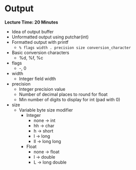 # Output

**Lecture Time: 20 Minutes**

* Idea of output buffer
* Unformatted output using putchar(int)
* Formatted output with printf
    * `% flags width . precision size conversion_character`
* Basic conversion characters
    * %d, %f, %c
* flags
    * -, 0
* width
    * Integer field width
* precision
    * Integer precision value
    * Number of decimal places to round for float
    * Min number of digits to display for int (pad with 0)
* size
    * Variable byte size modifier
        * Integer
            * none -> int
            * hh -> char
            * h -> short
            * l -> long
            * ll -> long long
        * Float
            * none -> float
            * l -> double
            * L -> long double
